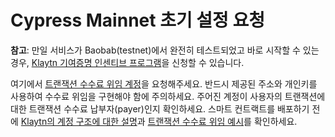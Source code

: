 # Cypress Mainnet 초기 설정 요청 <a id="request-for-initial-setup-on-cypress-mainnet"></a>

**참고**: 만일 서비스가 Baobab\(testnet\)에서 완전히 테스트되었고 바로 시작할 수 있는 경우, [Klaytn 기여증명 인센티브 프로그램](../klaytn/design/token-economy.md#incentive-programs)을 신청할 수 있습니다.

여기에서 [트랜잭션 수수료 위임 계정](https://klaytn.typeform.com/to/op3xWQ)을 요청해주세요. 반드시 제공된 주소와 개인키를 사용하여 수수료 위임을 구현해야 함에 주의하세요. 주어진 계정이 사용자의 트랜잭션에 대한 트랜잭션 수수료 납부자(payer)인지 확인하세요. 스마트 컨트랙트를 배포하기 전에 [Klaytn의 계정 구조에 대한 설명](../klaytn/design/accounts.md)과 [트랜잭션 수수료 위임 예시](../bapp/tutorials/fee-delegation-example.md)를 확인하세요.



